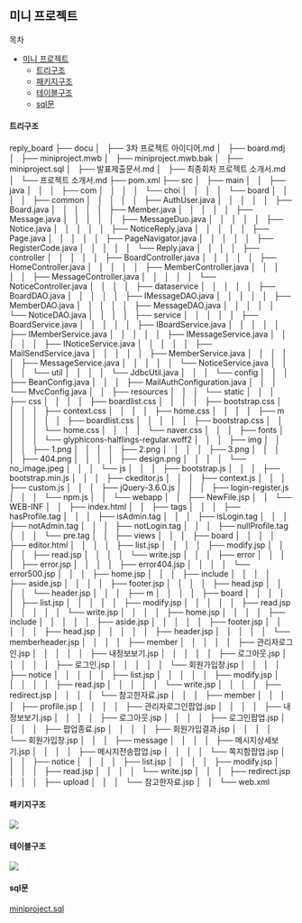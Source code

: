 ## 미니 프로젝트
목차
- [미니 프로젝트](#미니-프로젝트)
    - [트리구조](#트리구조)
    - [패키지구조](#패키지구조)
    - [테이블구조](#테이블구조)
    - [sql문](#sql문)

#### 트리구조
reply_board
├── docu
│   ├── 3차 프로젝트 아이디어.md
│   ├── board.mdj
│   ├── miniproject.mwb
│   ├── miniproject.mwb.bak
│   ├── miniproject.sql
│   ├── 발표제출문서.md
│   ├── 최종회차 프로젝트 소개서.md
│   └── 프로젝트 소개서.md
├── pom.xml
├── src
│   ├── main
│   │   ├── java
│   │   │   ├── com
│   │   │   │   └── choi
│   │   │   │       └── board
│   │   │   │           ├── common
│   │   │   │           │   ├── AuthUser.java
│   │   │   │           │   ├── Board.java
│   │   │   │           │   ├── Member.java
│   │   │   │           │   ├── Message.java
│   │   │   │           │   ├── MessageDuo.java
│   │   │   │           │   ├── Notice.java
│   │   │   │           │   ├── NoticeReply.java
│   │   │   │           │   ├── Page.java
│   │   │   │           │   ├── PageNavigator.java
│   │   │   │           │   ├── RegisterCode.java
│   │   │   │           │   └── Reply.java
│   │   │   │           ├── controller
│   │   │   │           │   ├── BoardController.java
│   │   │   │           │   ├── HomeController.java
│   │   │   │           │   ├── MemberController.java
│   │   │   │           │   ├── MessageController.java
│   │   │   │           │   └── NoticeController.java
│   │   │   │           ├── dataservice
│   │   │   │           │   ├── BoardDAO.java
│   │   │   │           │   ├── IMessageDAO.java
│   │   │   │           │   ├── MemberDAO.java
│   │   │   │           │   ├── MessageDAO.java
│   │   │   │           │   └── NoticeDAO.java
│   │   │   │           ├── service
│   │   │   │           │   ├── BoardService.java
│   │   │   │           │   ├── IBoardService.java
│   │   │   │           │   ├── IMemberService.java
│   │   │   │           │   ├── IMessageService.java
│   │   │   │           │   ├── INoticeService.java
│   │   │   │           │   ├── MailSendService.java
│   │   │   │           │   ├── MemberService.java
│   │   │   │           │   ├── MessageService.java
│   │   │   │           │   └── NoticeService.java
│   │   │   │           └── util
│   │   │   │               └── JdbcUtil.java
│   │   │   └── config
│   │   │       ├── BeanConfig.java
│   │   │       ├── MailAuthConfiguration.java
│   │   │       └── MvcConfig.java
│   │   ├── resources
│   │   │   └── static
│   │   │       ├── css
│   │   │       │   ├── boardlist.css
│   │   │       │   ├── bootstrap.css
│   │   │       │   ├── context.css
│   │   │       │   ├── home.css
│   │   │       │   ├── m
│   │   │       │   │   ├── boardlist.css
│   │   │       │   │   ├── bootstrap.css
│   │   │       │   │   └── home.css
│   │   │       │   └── naver.css
│   │   │       ├── fonts
│   │   │       │   └── glyphicons-halflings-regular.woff2
│   │   │       ├── img
│   │   │       │   ├── 1.png
│   │   │       │   ├── 2.png
│   │   │       │   ├── 3.png
│   │   │       │   ├── 404.png
│   │   │       │   ├── design.png
│   │   │       │   └── no_image.jpeg
│   │   │       └── js
│   │   │           ├── bootstrap.js
│   │   │           ├── bootstrap.min.js
│   │   │           ├── ckeditor.js
│   │   │           ├── context.js
│   │   │           ├── custom.js
│   │   │           ├── jQuery-3.6.0.js
│   │   │           ├── login-register.js
│   │   │           └── npm.js
│   │   └── webapp
│   │       ├── NewFile.jsp
│   │       └── WEB-INF
│   │           ├── index.html
│   │           ├── tags
│   │           │   ├── hasProfile.tag
│   │           │   ├── isAdmin.tag
│   │           │   ├── isLogin.tag
│   │           │   ├── notAdmin.tag
│   │           │   ├── notLogin.tag
│   │           │   ├── nullProfile.tag
│   │           │   └── pre.tag
│   │           ├── views
│   │           │   ├── board
│   │           │   │   ├── editor.html
│   │           │   │   ├── list.jsp
│   │           │   │   ├── modify.jsp
│   │           │   │   ├── read.jsp
│   │           │   │   └── write.jsp
│   │           │   ├── error
│   │           │   │   ├── error.jsp
│   │           │   │   ├── error404.jsp
│   │           │   │   └── error500.jsp
│   │           │   ├── home.jsp
│   │           │   ├── include
│   │           │   │   ├── aside.jsp
│   │           │   │   ├── footer.jsp
│   │           │   │   ├── head.jsp
│   │           │   │   └── header.jsp
│   │           │   ├── m
│   │           │   │   ├── board
│   │           │   │   │   ├── list.jsp
│   │           │   │   │   ├── modify.jsp
│   │           │   │   │   ├── read.jsp
│   │           │   │   │   └── write.jsp
│   │           │   │   ├── home.jsp
│   │           │   │   ├── include
│   │           │   │   │   ├── aside.jsp
│   │           │   │   │   ├── footer.jsp
│   │           │   │   │   ├── head.jsp
│   │           │   │   │   ├── header.jsp
│   │           │   │   │   └── memberheader.jsp
│   │           │   │   ├── member
│   │           │   │   │   ├── 관리자로그인.jsp
│   │           │   │   │   ├── 내정보보기.jsp
│   │           │   │   │   ├── 로그아웃.jsp
│   │           │   │   │   ├── 로그인.jsp
│   │           │   │   │   └── 회원가입창.jsp
│   │           │   │   ├── notice
│   │           │   │   │   ├── list.jsp
│   │           │   │   │   ├── modify.jsp
│   │           │   │   │   ├── read.jsp
│   │           │   │   │   └── write.jsp
│   │           │   │   ├── redirect.jsp
│   │           │   │   └── 참고한자료.jsp
│   │           │   ├── member
│   │           │   │   ├── profile.jsp
│   │           │   │   ├── 관리자로그인팝업.jsp
│   │           │   │   ├── 내정보보기.jsp
│   │           │   │   ├── 로그아웃.jsp
│   │           │   │   ├── 로그인팝업.jsp
│   │           │   │   ├── 팝업종료.jsp
│   │           │   │   ├── 회원가입결과.jsp
│   │           │   │   └── 회원가입창.jsp
│   │           │   ├── message
│   │           │   │   ├── 메시지상세보기.jsp
│   │           │   │   ├── 메시지전송팝업.jsp
│   │           │   │   └── 쪽지함팝업.jsp
│   │           │   ├── notice
│   │           │   │   ├── list.jsp
│   │           │   │   ├── modify.jsp
│   │           │   │   ├── read.jsp
│   │           │   │   └── write.jsp
│   │           │   ├── redirect.jsp
│   │           │   ├── upload
│   │           │   └── 참고한자료.jsp
│   │           └── web.xml


#### 패키지구조
<img src="../ToyProject/Reply_Board/img/패키지구조.png">

#### 테이블구조
<img src="../ToyProject/Reply_Board/img/테이블구조.png">

#### sql문
[miniproject.sql](../ToyProject/Reply_Board/docu/miniproject.sql)